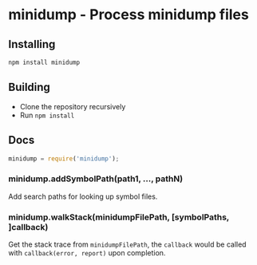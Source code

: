 # minidump - Process minidump files

## Installing

```sh
npm install minidump
```

## Building
  * Clone the repository recursively
  * Run `npm install`

## Docs

```javascript
minidump = require('minidump');
```

### minidump.addSymbolPath(path1, ..., pathN)

Add search paths for looking up symbol files.

### minidump.walkStack(minidumpFilePath, [symbolPaths, ]callback)

Get the stack trace from `minidumpFilePath`, the `callback` would be called
with `callback(error, report)` upon completion.
